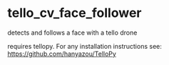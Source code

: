 # tello_cv_face_follower
detects and follows a face with a tello drone

requires tellopy. For any installation instructions see:
https://github.com/hanyazou/TelloPy
